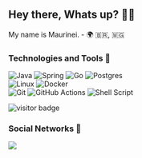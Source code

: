 ## Hey there, Whats up? 👊🏾

My name is Maurinei. - 🌍 🇧🇷, 🇲🇬  

###  Technologies and Tools 🧰 

![Java](https://img.shields.io/badge/java-%23ED8B00.svg?style=for-the-badge&logo=java&logoColor=white)
![Spring](https://img.shields.io/badge/spring-%236DB33F.svg?style=for-the-badge&logo=spring&logoColor=white)
![Go](https://img.shields.io/badge/go-%2300ADD8.svg?style=for-the-badge&logo=go&logoColor=white)
![Postgres](https://img.shields.io/badge/postgres-%23316192.svg?style=for-the-badge&logo=postgresql&logoColor=white)<br>
![Linux](https://img.shields.io/badge/Linux-FCC624?style=for-the-badge&logo=linux&logoColor=black)
![Docker](https://img.shields.io/badge/docker-%230db7ed.svg?style=for-the-badge&logo=docker&logoColor=white)<br>
![Git](https://img.shields.io/badge/git-%23F05033.svg?style=for-the-badge&logo=git&logoColor=white)
![GitHub Actions](https://img.shields.io/badge/github%20actions-%232671E5.svg?style=for-the-badge&logo=githubactions&logoColor=white)
![Shell Script](https://img.shields.io/badge/shell_script-%23121011.svg?style=for-the-badge&logo=gnu-bash&logoColor=white)

![visitor badge](https://visitor-badge.glitch.me/badge?page_id=maurinei-miranda.maurinei-miranda)

 ### Social Networks 🙌

<p align="left">
<a href="https://www.linkedin.com/in/maurineicabral/"><img src="https://img.shields.io/badge/maurineicabral-%230077B5.svg?style=for-the-badge&logo=linkedin&logoColor=white"/></a>
<!-- <a href="https://twitter.com/_maurinei"><img src="https://img.shields.io/badge/__maurinei-%231DA1F2.svg?style=for-the-badge&logo=Twitter&logoColor=white"/></a> -->
